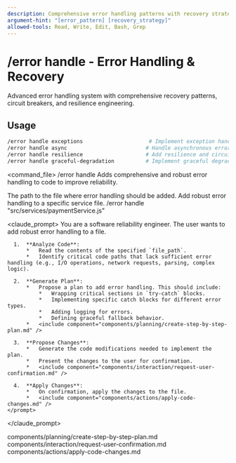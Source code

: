 ```yaml
---
description: Comprehensive error handling patterns with recovery strategies and resilience patterns
argument-hint: "[error_pattern] [recovery_strategy]"
allowed-tools: Read, Write, Edit, Bash, Grep
---
```


# /error handle - Error Handling & Recovery

Advanced error handling system with comprehensive recovery patterns, circuit breakers, and resilience engineering.

## Usage
```bash
/error handle exceptions                     # Implement exception handling patterns
/error handle async                         # Handle asynchronous error patterns
/error handle resilience                    # Add resilience and circuit breaker patterns
/error handle graceful-degradation          # Implement graceful degradation strategies
```

<command_file>
  <metadata>
    <name>/error handle</name>
    <purpose>Adds comprehensive and robust error handling to code to improve reliability.</purpose>
    <usage>
      <![CDATA[
      /error handle "[file_path]"
      ]]>
    </usage>
  </metadata>

  <arguments>
    <argument name="file_path" type="string" required="true">
      <description>The path to the file where error handling should be added.</description>
    </argument>
  </arguments>
  
  <examples>
    <example>
      <description>Add robust error handling to a specific service file.</description>
      <usage>/error handle "src/services/paymentService.js"</usage>
    </example>
  </examples>

  <claude_prompt>
    <prompt>
      You are a software reliability engineer. The user wants to add robust error handling to a file.

      1.  **Analyze Code**:
          *   Read the contents of the specified `file_path`.
          *   Identify critical code paths that lack sufficient error handling (e.g., I/O operations, network requests, parsing, complex logic).

      2.  **Generate Plan**:
          *   Propose a plan to add error handling. This should include:
              *   Wrapping critical sections in `try-catch` blocks.
              *   Implementing specific catch blocks for different error types.
              *   Adding logging for errors.
              *   Defining graceful fallback behavior.
          *   <include component="components/planning/create-step-by-step-plan.md" />

      3.  **Propose Changes**:
          *   Generate the code modifications needed to implement the plan.
          *   Present the changes to the user for confirmation.
          *   <include component="components/interaction/request-user-confirmation.md" />

      4.  **Apply Changes**:
          *   On confirmation, apply the changes to the file.
          *   <include component="components/actions/apply-code-changes.md" />
    </prompt>
  </claude_prompt>

  <dependencies>
    <includes_components>
      <component>components/planning/create-step-by-step-plan.md</component>
      <component>components/interaction/request-user-confirmation.md</component>
      <component>components/actions/apply-code-changes.md</component>
    </includes_components>
  </dependencies>
</command_file>

<include component="components/error/circuit-breaker.md" />
<include component="components/workflow/error-handling.md" />
<include component="components/actions/parallel-execution.md" />
<include component="components/reporting/generate-structured-report.md" />